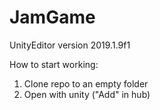 # JamGame

UnityEditor version 2019.1.9f1

How to start working:
1. Clone repo to an empty folder
2. Open with unity ("Add" in hub)
